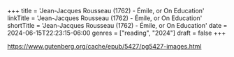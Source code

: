+++
title = 'Jean-Jacques Rousseau (1762) - Émile, or On Education'
linkTitle = 'Jean-Jacques Rousseau (1762) - Émile, or On Education'
shortTitle = 'Jean-Jacques Rousseau (1762) - Émile, or On Education'
date = 2024-06-15T22:23:15-06:00
genres = ["reading", "2024"]
draft = false
+++

https://www.gutenberg.org/cache/epub/5427/pg5427-images.html
